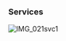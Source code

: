 
### Services

![IMG_021svc1](https://github.com/user-attachments/assets/e303af78-a633-46fd-9c29-d1416a85fb6c)



